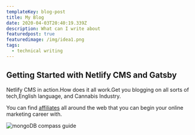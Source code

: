 ```yaml
---
templateKey: blog-post
title: My Blog
date: 2020-04-03T20:40:19.339Z
description: What can I write about
featuredpost: true
featuredimage: /img/idea1.png
tags:
  - technical writing
---
```

## Getting Started with Netlify CMS and Gatsby

Netlify CMS in action.How does it all work.Get you blogging on all sorts of tech,English language, and Cannabis Industry. 

You can find [affiliates](https://thcaffiliates.com/affiliate-programs/) all around the web that you can begin your online marketing career with.

![mongoDB compass guide](/img/mongodbcompassimg2.png "Helpful tips for using MongoDB Compass")